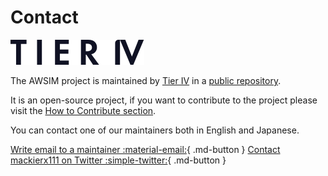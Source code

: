 # Contact
[![Tier IV logo button](logo.svg)](https://tier4.jp/en/)

The AWSIM project is maintained by [Tier IV](https://tier4.jp/en/) in a [public repository](https://github.com/tier4/AWSIM).

It is an open-source project, if you want to contribute to the project please visit the [How to Contribute section](../DeveloperGuide/Contributing/HowToContribute/).

You can contact one of our maintainers both in English and Japanese.

[Write email to a maintainer :material-email:](mailto:takatoki.makino@tier4.jp){ .md-button }
[Contact mackierx111 on Twitter :simple-twitter:](https://twitter.com/mackierx111){ .md-button }
